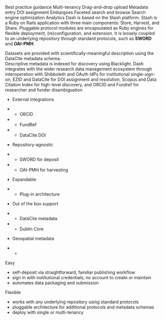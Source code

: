Best practice guidance
Multi-tenancy
Drag-and-drop upload
Metadata entry
DOI assignment
Embargoes
Faceted search and browse
Search engine optimization
Analytics
Dash is based on the Stash platform.  Stash is a Ruby on Rails application with three main components: Store, Harvest, and Share.
Pluggable protocol modules are encapsulated as Ruby engines for flexible deployment, (re)configuration, and extension.
It is loosely coupled to an underlying repository through standard protocols, such as **SWORD** and **OAI-PMH**.

Datasets are provided with scientifically-meaningful description using the DataCite metadata schema.  
Descriptive metadata is indexed for discovery using Blacklight.
Dash integrates with the wider research data management ecosystem through interoperation with Shibboleth and OAuth IdPs for
institutional single-sign-on, EZID and DataCite for DOI assignment and resolution, Scopus and Data Citation Index for high-level discovery, and ORCID
and Fundref for researcher and funder disambiguation

* External integrations
* * ORCID
* * FundRef
* * DataCite DOI

* Repository-agnostic
* * SWORD for deposit
* * OAI-PMH for harvesting

* Expandable
* * Plug-in architecture

* Out of the box support
* * DataCite metadata
* * Dublin Core

* Geospatial metadata
* *

Easy
* self-deposit via straightforward, familiar publishing workflow
* sign in with institutional credentials; no account to create or maintain
* automates data packaging and submission


Flexible
* works with any underlying repository using standard protocols
* pluggable architecture for additional protocols and metadata schemas
* deploy with single or multi-tenancy
